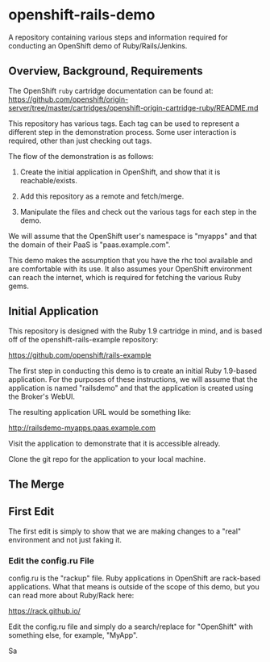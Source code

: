 # openshift-rails-demo
A repository containing various steps and information required for conducting an
OpenShift demo of Ruby/Rails/Jenkins.

## Overview, Background, Requirements
The OpenShift `ruby` cartridge documentation can be found at:
https://github.com/openshift/origin-server/tree/master/cartridges/openshift-origin-cartridge-ruby/README.md

This repository has various tags. Each tag can be used to represent a different
step in the demonstration process. Some user interaction is required, other than
just checking out tags.

The flow of the demonstration is as follows:

1. Create the initial application in OpenShift, and show that it is
reachable/exists.

2. Add this repository as a remote and fetch/merge.

3. Manipulate the files and check out the various tags for each step in the
demo.

We will assume that the OpenShift user's namespace is "myapps" and that the
domain of their PaaS is "paas.example.com".

This demo makes the assumption that you have the rhc tool available and are
comfortable with its use. It also assumes your OpenShift environment can reach
the internet, which is required for fetching the various Ruby gems.

## Initial Application
This repository is designed with the Ruby 1.9 cartridge in mind, and is based
off of the openshift-rails-example repository:

https://github.com/openshift/rails-example

The first step in conducting this demo is to create an initial Ruby 1.9-based
application. For the purposes of these instructions, we will assume that the
application is named "railsdemo" and that the application is created using the
Broker's WebUI.

The resulting application URL would be something like:

http://railsdemo-myapps.paas.example.com

Visit the application to demonstrate that it is accessible already.

Clone the git repo for the application to your local machine.

## The Merge

## First Edit
The first edit is simply to show that we are making changes to a "real"
environment and not just faking it.

### Edit the config.ru File
config.ru is the "rackup" file. Ruby applications in OpenShift are rack-based
applications. What that means is outside of the scope of this demo, but you can
read more about Ruby/Rack here:

https://rack.github.io/

Edit the config.ru file and simply do a search/replace for "OpenShift" with
something else, for example, "MyApp".

Sa

